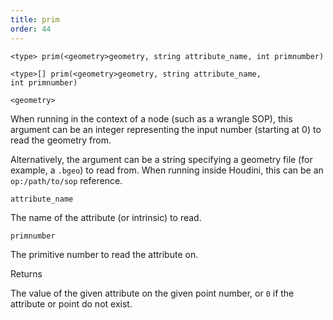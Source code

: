 ```yaml
---
title: prim
order: 44
---
```

`<type> prim(<geometry>geometry, string attribute_name, int primnumber)`

`<type>[] prim(<geometry>geometry, string attribute_name, int primnumber)`

`<geometry>`

When running in the context of a node (such as a wrangle SOP), this argument can be an integer representing the input number (starting at 0) to read the geometry from.

Alternatively, the argument can be a string specifying a geometry file (for example, a `.bgeo`) to read from. When running inside Houdini, this can be an `op:/path/to/sop` reference.

`attribute_name`

The name of the attribute (or intrinsic) to read.

`primnumber`

The primitive number to read the attribute on.

Returns

The value of the given attribute on the given point number, or `0` if the attribute or point do not exist.
